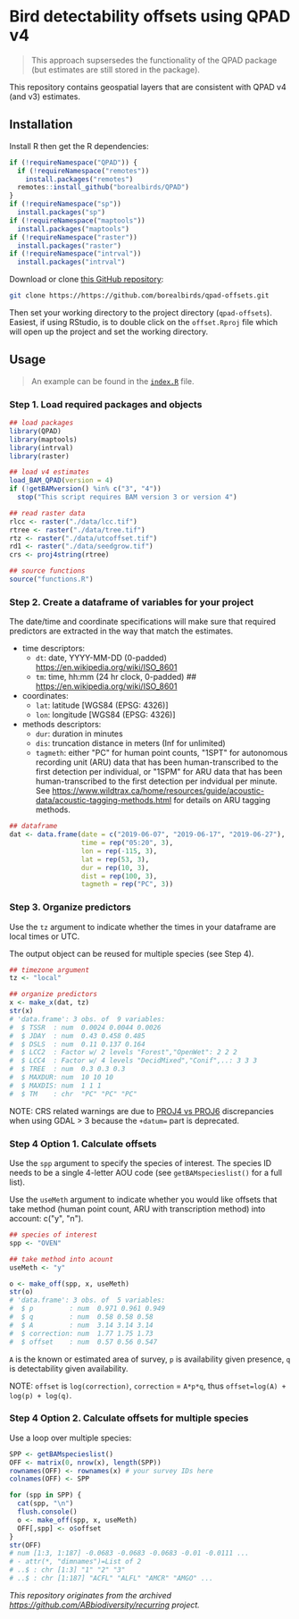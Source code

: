 # Bird detectability offsets using QPAD v4

> This approach supsersedes the functionality of the QPAD package (but estimates are still stored in the package).

This repository contains geospatial layers that are consistent with QPAD v4 (and v3) estimates.

## Installation

Install R then get the R dependencies:

```R
if (!requireNamespace("QPAD")) {
  if (!requireNamespace("remotes"))
    install.packages("remotes")
  remotes::install_github("borealbirds/QPAD")
}
if (!requireNamespace("sp"))
  install.packages("sp")
if (!requireNamespace("maptools"))
  install.packages("maptools")
if (!requireNamespace("raster"))
  install.packages("raster")
if (!requireNamespace("intrval"))
  install.packages("intrval")
```

Download or clone [this GitHub repository](https://github.com/borealbirds/qpad-offsets):

```bash
git clone https://https://github.com/borealbirds/qpad-offsets.git
```

Then set your working directory to the project directory (`qpad-offsets`).
Easiest, if using RStudio, is to double click on the `offset.Rproj` file
which will open up the project and set the working directory.

## Usage

> An example can be found in the [`index.R`](index.R) file.

### Step 1. Load required packages and objects

```R
## load packages
library(QPAD)
library(maptools)
library(intrval)
library(raster)

## load v4 estimates
load_BAM_QPAD(version = 4)
if (!getBAMversion() %in% c("3", "4"))
  stop("This script requires BAM version 3 or version 4")

## read raster data
rlcc <- raster("./data/lcc.tif")
rtree <- raster("./data/tree.tif")
rtz <- raster("./data/utcoffset.tif")
rd1 <- raster("./data/seedgrow.tif")
crs <- proj4string(rtree)

## source functions
source("functions.R")
```

### Step 2. Create a dataframe of variables for your project

The date/time and coordinate specifications will make sure that required predictors are extracted in the way that match the estimates.

- time descriptors:
  - `dt`: date, YYYY-MM-DD (0-padded) https://en.wikipedia.org/wiki/ISO_8601
  - `tm`: time, hh:mm (24 hr clock, 0-padded) ## https://en.wikipedia.org/wiki/ISO_8601
- coordinates:
  - `lat`: latitude [WGS84 (EPSG: 4326)]
  - `lon`: longitude [WGS84 (EPSG: 4326)]
- methods descriptors:
  - `dur`: duration in minutes
  - `dis`: truncation distance in meters (Inf for unlimited)
  - `tagmeth`: either "PC" for human point counts, "1SPT" for autonomous recording unit (ARU) data that has been human-transcribed to the first detection per individual, or "1SPM" for ARU data that has been human-transcribed to the first detection per indvidual per minute. See https://www.wildtrax.ca/home/resources/guide/acoustic-data/acoustic-tagging-methods.html for details on ARU tagging methods.
```R
## dataframe
dat <- data.frame(date = c("2019-06-07", "2019-06-17", "2019-06-27"),
                  time = rep("05:20", 3), 
                  lon = rep(-115, 3),
                  lat = rep(53, 3),
                  dur = rep(10, 3), 
                  dist = rep(100, 3),
                  tagmeth = rep("PC", 3)) 
```

### Step 3. Organize predictors

Use the `tz` argument to indicate whether the times in your dataframe are local times or UTC.

The output object can be reused for multiple species (see Step 4).

```R
## timezone argument
tz <- "local"

## organize predictors
x <- make_x(dat, tz)
str(x)
# 'data.frame':	3 obs. of  9 variables:
#  $ TSSR  : num  0.0024 0.0044 0.0026
#  $ JDAY  : num  0.43 0.458 0.485
#  $ DSLS  : num  0.11 0.137 0.164
#  $ LCC2  : Factor w/ 2 levels "Forest","OpenWet": 2 2 2
#  $ LCC4  : Factor w/ 4 levels "DecidMixed","Conif",..: 3 3 3
#  $ TREE  : num  0.3 0.3 0.3
#  $ MAXDUR: num  10 10 10
#  $ MAXDIS: num  1 1 1
#  $ TM    : chr  "PC" "PC" "PC"
```

NOTE: CRS related warnings are due to [PROJ4 vs PROJ6](https://stackoverflow.com/questions/63727886/proj4-to-proj6-upgrade-and-discarded-datum-warnings) discrepancies when using GDAL > 3 because the `+datum=` part is deprecated.

### Step 4 Option 1. Calculate offsets

Use the `spp` argument to specify the species of interest. The species ID needs to be a single 4-letter AOU code (see `getBAMspecieslist()` for a full list).

Use the `useMeth` argument to indicate whether you would like offsets that take method (human point count, ARU with transcription method) into account: c("y", "n").

```R
## species of interest
spp <- "OVEN"

## take method into acount
useMeth <- "y"

o <- make_off(spp, x, useMeth)
str(o)
# 'data.frame':	3 obs. of  5 variables:
#  $ p         : num  0.971 0.961 0.949
#  $ q         : num  0.58 0.58 0.58
#  $ A         : num  3.14 3.14 3.14
#  $ correction: num  1.77 1.75 1.73
#  $ offset    : num  0.57 0.56 0.547
```

`A` is the known or estimated area of survey, `p` is availability given presence, `q` is detectability given availability.

NOTE: `offset` is `log(correction)`, `correction` = `A*p*q`, thus `offset=log(A) + log(p) + log(q)`.

### Step 4 Option 2. Calculate offsets for multiple species

Use a loop over multiple species:

```R
SPP <- getBAMspecieslist()
OFF <- matrix(0, nrow(x), length(SPP))
rownames(OFF) <- rownames(x) # your survey IDs here
colnames(OFF) <- SPP

for (spp in SPP) {
  cat(spp, "\n")
  flush.console()
  o <- make_off(spp, x, useMeth)
  OFF[,spp] <- o$offset
}
str(OFF)
# num [1:3, 1:187] -0.0683 -0.0683 -0.0683 -0.01 -0.0111 ...
# - attr(*, "dimnames")=List of 2
# ..$ : chr [1:3] "1" "2" "3"
# ..$ : chr [1:187] "ACFL" "ALFL" "AMCR" "AMGO" ...
```

*This repository originates from the archived <https://github.com/ABbiodiversity/recurring> project.*
